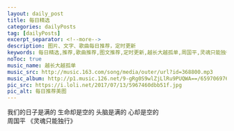 ```yaml
---
layout: daily_post
title: 每日精选
categories: dailyPosts
tag: [dailyPosts]
excerpt_separator: <!--more-->
description: 图片、文字、歌曲每日推荐，定时更新
keywords: 每日精选,推荐,歌曲推荐,图文推荐,定时更新,越长大越孤单,周国平,灵魂只能独行
noToc: true
music_name: 越长大越孤单
music_src: http://music.163.com/song/media/outer/url?id=368800.mp3
music_album: http://p1.music.126.net/9-gRg0S9wlZjLlRu9PUQWA==/65970697678847.jpg
pic_src: https://i.loli.net/2017/07/13/5967460dbb51f.jpg
pic_alt: 每日推荐美图
---
```


我们的日子是满的
生命却是空的
头脑是满的
心却是空的
<br/>
周国平 《灵魂只能独行》